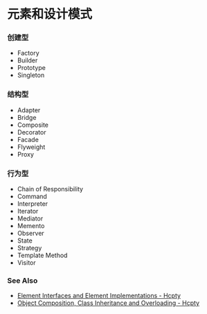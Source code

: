 # 元素和设计模式

### 创建型
- Factory
- Builder
- Prototype
- Singleton

### 结构型
- Adapter
- Bridge
- Composite
- Decorator
- Facade
- Flyweight
- Proxy

### 行为型
- Chain of Responsibility
- Command
- Interpreter
- Iterator
- Mediator
- Memento
- Observer
- State
- Strategy
- Template Method
- Visitor

### See Also
- [Element Interfaces and Element Implementations - Hcpty](https://github.com/Hcpty/element-interfaces-and-element-implementations)
- [Object Composition, Class Inheritance and Overloading - Hcpty](https://github.com/Hcpty/object-composition-class-inheritance-and-overloading)
